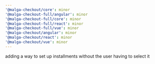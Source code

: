 ```yaml
---
'@malga-checkout/core': minor
'@malga-checkout-full/angular': minor
'@malga-checkout-full/core': minor
'@malga-checkout-full/react': minor
'@malga-checkout-full/vue': minor
'@malga-checkout/angular': minor
'@malga-checkout/react': minor
'@malga-checkout/vue': minor
---
```


adding a way to set up installments without the user having to select it
